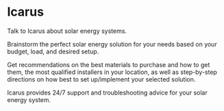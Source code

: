 # Icarus

Talk to Icarus about solar energy systems.

Brainstorm the perfect solar energy solution for your needs based on your budget, load, and desired setup.

Get recommendations on the best materials to purchase and how to get them, the most qualified installers in your location, as well as step-by-step directions on how best to set up/implement your selected solution.

Icarus provides 24/7 support and troubleshooting advice for your solar energy system. 
